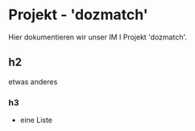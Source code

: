# Projekt - 'dozmatch'

Hier dokumentieren wir unser IM I Projekt 'dozmatch'.

## h2

etwas anderes

### h3

- eine Liste